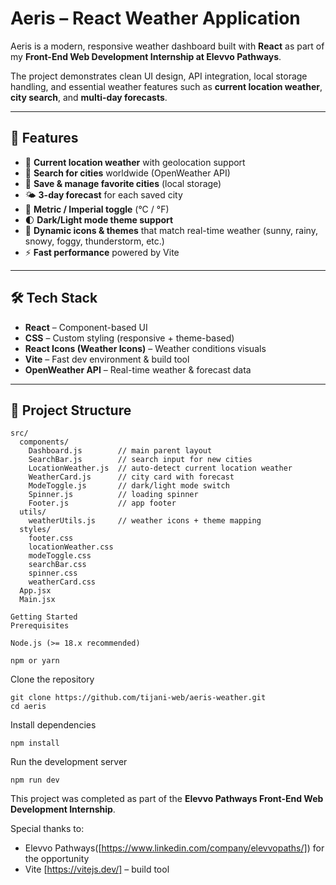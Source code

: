 # Aeris – React Weather Application

Aeris is a modern, responsive weather dashboard built with **React** as part of my **Front-End Web Development Internship at Elevvo Pathways**.  

The project demonstrates clean UI design, API integration, local storage handling, and essential weather features such as **current location weather**, **city search**, and **multi-day forecasts**.

---

## 🚀 Features

- 📍 **Current location weather** with geolocation support  
- 🔎 **Search for cities** worldwide (OpenWeather API)  
- 💾 **Save & manage favorite cities** (local storage)  
- 🌤️ **3-day forecast** for each saved city  
- 🔄 **Metric / Imperial toggle** (°C / °F)  
- 🌓 **Dark/Light mode theme support**  
- 🎨 **Dynamic icons & themes** that match real-time weather (sunny, rainy, snowy, foggy, thunderstorm, etc.)  
- ⚡ **Fast performance** powered by Vite  

---

## 🛠️ Tech Stack

- **React** – Component-based UI  
- **CSS** – Custom styling (responsive + theme-based)  
- **React Icons (Weather Icons)** – Weather conditions visuals  
- **Vite** – Fast dev environment & build tool  
- **OpenWeather API** – Real-time weather & forecast data  

---

## 📂 Project Structure

```plaintext
src/
  components/
    Dashboard.js        // main parent layout
    SearchBar.js        // search input for new cities
    LocationWeather.js  // auto-detect current location weather
    WeatherCard.js      // city card with forecast
    ModeToggle.js       // dark/light mode switch
    Spinner.js          // loading spinner
    Footer.js           // app footer
  utils/
    weatherUtils.js     // weather icons + theme mapping
  styles/
    footer.css
    locationWeather.css
    modeToggle.css
    searchBar.css
    spinner.css
    weatherCard.css
  App.jsx
  Main.jsx
```

```
Getting Started
Prerequisites

Node.js (>= 18.x recommended)

npm or yarn
```

Clone the repository
```
git clone https://github.com/tijani-web/aeris-weather.git
cd aeris
```
Install dependencies
```
npm install
```
Run the development server
```
npm run dev
````
This project was completed as part of the **Elevvo Pathways Front-End Web Development Internship**.  

Special thanks to:  
- Elevvo Pathways([https://www.linkedin.com/company/elevvopaths/]) for the opportunity  
- Vite [https://vitejs.dev/] – build tool
